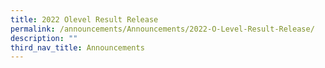 ```yaml
---
title: 2022 Olevel Result Release
permalink: /announcements/Announcements/2022-O-Level-Result-Release/
description: ""
third_nav_title: Announcements
---
```

